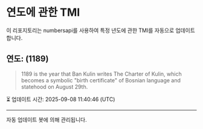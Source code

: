 
# 연도에 관한 TMI

이 리포지토리는 numbersapi를 사용하여 특정 년도에 관한 TMI를 자동으로 업데이트합니다.

## 연도: (1189)
> 1189 is the year that Ban Kulin writes The Charter of Kulin, which becomes a symbolic "birth certificate" of Bosnian language and statehood on August 29th.

⏳ 업데이트 시간: 2025-09-08 11:40:46 (UTC)

---
자동 업데이트 봇에 의해 관리됩니다.

